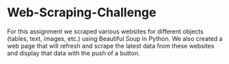 # Web-Scraping-Challenge

For this assignment we scraped various websites for different objects (tables, text, images, etc.) using Beautiful Soup in Python. We also created a web page that will refresh and scrape the latest data from these websites and display that data with the push of a button.
